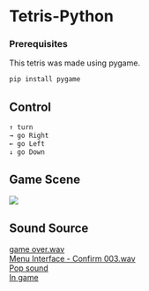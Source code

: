 # Tetris-Python

### Prerequisites
This tetris was made using pygame.
```bash
pip install pygame
```

## Control
```bash
↑ turn
→ go Right
← go Left
↓ go Down
```

## Game Scene
<p align="left">
<img src="https://github.com/YiJeongseop/Tetris-Python/assets/112690335/a2accd27-2d06-4947-a712-192e396ddb2f">
</p>

## Sound Source
[game over.wav](https://freesound.org/people/irrlicht/sounds/42349/)  
[Menu Interface - Confirm 003.wav](https://freesound.org/people/DWOBoyle/sounds/143607/)  
[Pop sound](https://freesound.org/people/deraj/sounds/202230/)  
[In game](https://freesound.org/people/BloodPixelHero/sounds/580898/)
